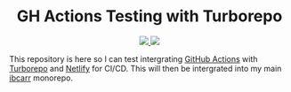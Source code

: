 <h1 align="center">GH Actions Testing with Turborepo</h1>

<p align="center">
  <a href="https://testing.ibcarr.com" alt="Docs Deployment">
    <img src="https://img.shields.io/github/deployments/cassi10/turbo-gh-actions-test/Docs%20Production?label=Docs&logo=netlify&logoColor=ffffff&style=for-the-badge">
  </a>
  <a href="https://testing.ibcarr.com" alt="Web Deployment">
    <img src="https://img.shields.io/github/deployments/cassi10/turbo-gh-actions-test/Web%20Production?label=Web&logo=netlify&logoColor=ffffff&style=for-the-badge">
  </a>
</p>

This repository is here so I can test intergrating [GitHub Actions][ghactions] with [Turborepo][turborepo] and [Netlify][netlify] for CI/CD. This will then be intergrated into my main [ibcarr][ibcarr] monorepo.

[ghactions]: https://github.com/features/actions
[turborepo]: https://turborepo.org/
[netlify]: https://www.netlify.com/
[ibcarr]: https://github.com/cassi10/ibcarr
